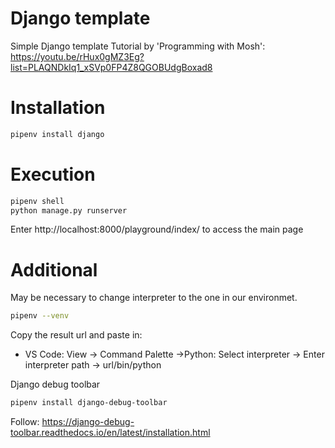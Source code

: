 # Django template
 Simple Django template
Tutorial by  'Programming with Mosh': 
https://youtu.be/rHux0gMZ3Eg?list=PLAQNDkIq1_xSVp0FP4Z8QGOBUdgBoxad8

# Installation
```bash
pipenv install django
```

# Execution
```bash
pipenv shell
python manage.py runserver
```
Enter http://localhost:8000/playground/index/ to access the main page

# Additional
May be necessary to change interpreter to the one in our environmet.

```bash
pipenv --venv
```
Copy the result url and paste in:

- VS Code: View -> Command Palette ->Python: Select interpreter -> Enter interpreter path -> url/bin/python

Django debug toolbar

```bash
pipenv install django-debug-toolbar
```
Follow: 
https://django-debug-toolbar.readthedocs.io/en/latest/installation.html
 
